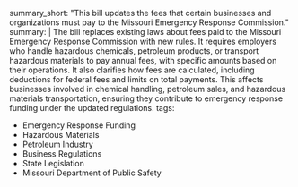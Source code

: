 summary_short: "This bill updates the fees that certain businesses and organizations must pay to the Missouri Emergency Response Commission."
summary: |
  The bill replaces existing laws about fees paid to the Missouri Emergency Response Commission with new rules. It requires employers who handle hazardous chemicals, petroleum products, or transport hazardous materials to pay annual fees, with specific amounts based on their operations. It also clarifies how fees are calculated, including deductions for federal fees and limits on total payments. This affects businesses involved in chemical handling, petroleum sales, and hazardous materials transportation, ensuring they contribute to emergency response funding under the updated regulations.
tags:
  - Emergency Response Funding
  - Hazardous Materials
  - Petroleum Industry
  - Business Regulations
  - State Legislation
  - Missouri Department of Public Safety
